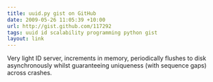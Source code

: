 ```yaml
---
title: uuid.py gist on GitHub
date: 2009-05-26 11:05:39 +10:00
url: http://gist.github.com/117292
tags: uuid id scalability programming python gist
layout: link
---
```

Very light ID server, increments in memory, periodically flushes to disk asynchronously whilst guaranteeing uniqueness (with sequence gaps) across crashes.

